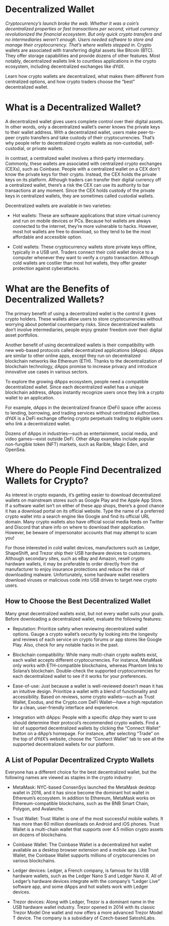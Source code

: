 
# Decentralized Wallet
<i>
Cryptocurrency’s launch broke the web. Whether it was a coin’s decentralized properties or fast transactions per second, virtual currency revolutionized the financial ecosystem. But only quick crypto transfers and no intermediaries weren’t enough. Users needed software to store and manage their cryptocurrency. That’s where wallets stepped in.
</i>
Crypto wallets are associated with transferring digital assets like Bitcoin (BTC). They offer storage capabilities and provide dozens of other features. Most notably, decentralized wallets link to countless applications in the crypto ecosystem, including decentralized exchanges like dYdX.

Learn how crypto wallets are decentralized, what makes them different from centralized options, and how crypto traders choose the “best” decentralized wallet. 


# What is a Decentralized Wallet?
A decentralized wallet gives users complete control over their digital assets. In other words, only a decentralized wallet’s owner knows the private keys to their wallet address. With a decentralized wallet, users make peer-to-peer crypto transfers and take custody of their cryptocurrencies. That’s why people refer to decentralized crypto wallets as non-custodial, self-custodial, or private wallets.

In contrast, a centralized wallet involves a third-party intermediary. Commonly, these wallets are associated with centralized crypto exchanges (CEXs), such as Coinbase. People with a centralized wallet on a CEX don’t know the private keys for their crypto. Instead, the CEX holds the private keys on its platform. Although traders can transfer their digital currency off a centralized wallet, there’s a risk the CEX can use its authority to bar transactions at any moment. Since the CEX holds custody of the private keys in centralized wallets, they are sometimes called custodial wallets.

Decentralized wallets are available in two varieties: 

- Hot wallets: These are software applications that store virtual currency and run on mobile devices or PCs. Because hot wallets are always connected to the internet, they’re more vulnerable to hacks. However, most hot wallets are free to download, so they tend to be the most affordable and accessible option.

- Cold wallets: These cryptocurrency wallets store private keys offline, typically in a USB unit. Traders connect their cold wallet device to a computer whenever they want to verify a crypto transaction. Although cold wallets are costlier than most hot wallets, they offer greater protection against cyberattacks.

# What are the Benefits of Decentralized Wallets?
The primary benefit of using a decentralized wallet is the control it gives crypto holders. These wallets allow users to store cryptocurrencies without worrying about potential counterparty risks. Since decentralized wallets don’t involve intermediaries, people enjoy greater freedom over their digital asset portfolios.

Another benefit of using decentralized wallets is their compatibility with new web-based protocols called decentralized applications (dApps). dApps are similar to other online apps, except they run on decentralized blockchain networks like Ethereum (ETH). Thanks to the decentralization of blockchain technology, dApps promise to increase privacy and introduce innovative use cases in various sectors.

To explore the growing dApps ecosystem, people need a compatible decentralized wallet. Since each decentralized wallet has a unique blockchain address, dApps instantly recognize users once they link a crypto wallet to an application.

For example, dApps in the decentralized finance (DeFi) space offer access to lending, borrowing, and trading services without centralized authorities. dYdX is a DeFi exchange offering crypto perpetuals trading to  eligible users who link a decentralized wallet.

Dozens of dApps in industries––such as entertainment, social media, and video games––exist outside DeFi. Other dApp examples include popular non-fungible token (NFT) markets, such as Rarible, Magic Eden, and OpenSea. 

# Where do People Find Decentralized Wallets for Crypto?
As interest in crypto expands, it’s getting easier to download decentralized wallets on mainstream stores such as Google Play and the Apple App Store. If a software wallet isn’t on either of these app shops, there’s a good chance it has a download portal on its official website. Type the name of a preferred crypto wallet into a search engine like Google and find its official URL domain. Many crypto wallets also have official social media feeds on Twitter and Discord that share info on where to download their application. However, be  beware of impersonator accounts that may attempt to scam you!

For those interested in cold wallet devices, manufacturers such as Ledger, ShapeShift, and Trezor ship their USB hardware devices to customers. Although secondary sites, such as eBay and Amazon, resell crypto hardware wallets, it may be preferable to order directly from the manufacturer to enjoy insurance protections and reduce  the risk of downloading malware. Unfortunately, some hardware wallet resellers download viruses or malicious code into USB drives to target new crypto users.

## How to Choose the Best Decentralized Wallet
Many great decentralized wallets exist, but not every wallet suits your goals. Before downloading a decentralized wallet, evaluate the following features: 

- Reputation: Prioritize safety when reviewing decentralized wallet options. Gauge a crypto wallet’s security by looking into the longevity and reviews of each service on crypto forums or app stores like Google Play. Also, check for any notable hacks in the past. 

- Blockchain compatibility: While many multi-chain crypto wallets exist, each wallet accepts different cryptocurrencies. For instance, MetaMask only works with ETH-compatible blockchains, whereas Phantom links to Solana’s blockchain. Double-check the supported cryptocurrencies for each decentralized wallet to see if it works for your preferences. 

- Ease-of-use: Just because a wallet is well-reviewed doesn’t mean it has an intuitive design. Prioritize a wallet with a blend of functionality and accessibility. Based on reviews, some crypto wallets––such as Trust Wallet, Exodus, and the Crypto.com DeFi Wallet––have a high reputation for a clean, user-friendly interface and experience.

- Integration with dApps: People with a specific dApp they want to use should determine their protocol’s recommended crypto wallets. Find a list of supported decentralized wallets by clicking the “Connect Wallet” button on a dApp’s homepage. For instance, after selecting “Trade” on the top of dYdX’s website, choose the “Connect Wallet” tab to see all the supported decentralized wallets for our platform. 

## A List of Popular Decentralized Crypto Wallets 
Everyone has a different choice for the best decentralized wallet, but the following names are viewed as staples in the crypto industry:

- MetaMask: NYC-based ConsenSys launched the MetaMask desktop wallet in 2016, and it has since become the dominant hot wallet in Ethereum’s ecosystem. In addition to Ethereum, MetaMask works on Ethereum-compatible blockchains, such as the BNB Smart Chain, Polygon, and Avalanche. 

- Trust Wallet: Trust Wallet is one of the most successful mobile wallets. It has more than 60 million downloads on Android and iOS phones. Trust Wallet is a multi-chain wallet that supports over 4.5 million crypto assets on dozens of blockchains. 

- Coinbase Wallet: The Coinbase Wallet is a decentralized hot wallet available as a desktop browser extension and a mobile app. Like Trust Wallet, the Coinbase Wallet supports millions of cryptocurrencies on various blockchains.  

- Ledger devices: Ledger, a French company, is famous for its USB hardware wallets, such as the Ledger Nano S and Ledger Nano X. All of Ledger’s hardware devices integrate with the company’s “Ledger Live” software app, and some dApps and hot wallets work with Ledger devices.  

- Trezor devices: Along with Ledger, Trezor is a dominant name in the USB hardware wallet industry. Trezor opened in 2014 with its classic Trezor Model One wallet and now offers a more advanced Trezor Model T device. The company is a subsidiary of Czech-based SatoshiLabs.
